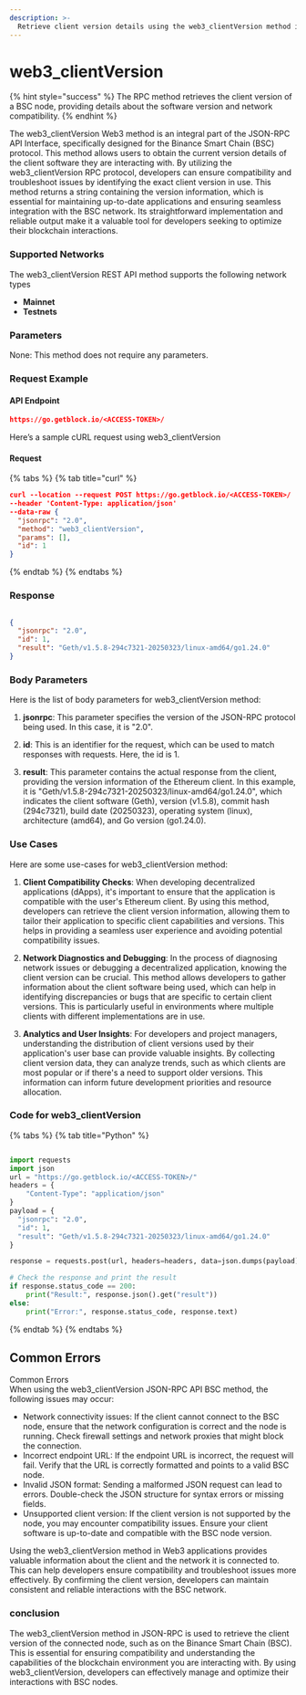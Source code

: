 ```yaml
---
description: >-
  Retrieve client version details using the web3_clientVersion method in the JSON-RPC API Interface for the BSC protocol.
---
```


# web3_clientVersion

{% hint style="success" %}
The RPC method retrieves the client version of a BSC node, providing details about the software version and network compatibility.&#x20;
{% endhint %}

The web3_clientVersion Web3 method is an integral part of the JSON-RPC API Interface, specifically designed for the Binance Smart Chain (BSC) protocol. This method allows users to obtain the current version details of the client software they are interacting with. By utilizing the web3_clientVersion RPC protocol, developers can ensure compatibility and troubleshoot issues by identifying the exact client version in use. This method returns a string containing the version information, which is essential for maintaining up-to-date applications and ensuring seamless integration with the BSC network. Its straightforward implementation and reliable output make it a valuable tool for developers seeking to optimize their blockchain interactions.

### Supported Networks

The web3_clientVersion REST API method supports the following network types
- **Mainnet**
- **Testnets**

### Parameters

None: This method does not require any parameters.

### Request Example

#### API Endpoint

```json
https://go.getblock.io/<ACCESS-TOKEN>/
```
Here’s a sample cURL request using web3_clientVersion

#### Request

{% tabs %}
{% tab title="curl" %}
```json
curl --location --request POST https://go.getblock.io/<ACCESS-TOKEN>/
--header 'Content-Type: application/json' 
--data-raw {
  "jsonrpc": "2.0",
  "method": "web3_clientVersion",
  "params": [],
  "id": 1
}
```
{% endtab %}
{% endtabs %}

### Response


```json

{
  "jsonrpc": "2.0",
  "id": 1,
  "result": "Geth/v1.5.8-294c7321-20250323/linux-amd64/go1.24.0"
}

```

### Body Parameters

Here is the list of body parameters for web3_clientVersion method:

1. **jsonrpc**: This parameter specifies the version of the JSON-RPC protocol being used. In this case, it is "2.0".

2. **id**: This is an identifier for the request, which can be used to match responses with requests. Here, the id is 1.

3. **result**: This parameter contains the actual response from the client, providing the version information of the Ethereum client. In this example, it is "Geth/v1.5.8-294c7321-20250323/linux-amd64/go1.24.0", which indicates the client software (Geth), version (v1.5.8), commit hash (294c7321), build date (20250323), operating system (linux), architecture (amd64), and Go version (go1.24.0).

### Use Cases

Here are some use-cases for web3_clientVersion method:

1. **Client Compatibility Checks**: When developing decentralized applications (dApps), it's important to ensure that the application is compatible with the user's Ethereum client. By using this method, developers can retrieve the client version information, allowing them to tailor their application to specific client capabilities and versions. This helps in providing a seamless user experience and avoiding potential compatibility issues.

2. **Network Diagnostics and Debugging**: In the process of diagnosing network issues or debugging a decentralized application, knowing the client version can be crucial. This method allows developers to gather information about the client software being used, which can help in identifying discrepancies or bugs that are specific to certain client versions. This is particularly useful in environments where multiple clients with different implementations are in use.

3. **Analytics and User Insights**: For developers and project managers, understanding the distribution of client versions used by their application's user base can provide valuable insights. By collecting client version data, they can analyze trends, such as which clients are most popular or if there's a need to support older versions. This information can inform future development priorities and resource allocation.

### Code for web3_clientVersion

{% tabs %}
{% tab title="Python" %}
```python

import requests
import json
url = "https://go.getblock.io/<ACCESS-TOKEN>/"
headers = {
    "Content-Type": "application/json"
}
payload = {
  "jsonrpc": "2.0",
  "id": 1,
  "result": "Geth/v1.5.8-294c7321-20250323/linux-amd64/go1.24.0"
}

response = requests.post(url, headers=headers, data=json.dumps(payload))

# Check the response and print the result
if response.status_code == 200:
    print("Result:", response.json().get("result"))
else:
    print("Error:", response.status_code, response.text)

```
{% endtab %}
{% endtabs %}

## Common Errors

Common Errors  
When using the web3_clientVersion JSON-RPC API BSC method, the following issues may occur:  
- Network connectivity issues: If the client cannot connect to the BSC node, ensure that the network configuration is correct and the node is running. Check firewall settings and network proxies that might block the connection.  
- Incorrect endpoint URL: If the endpoint URL is incorrect, the request will fail. Verify that the URL is correctly formatted and points to a valid BSC node.  
- Invalid JSON format: Sending a malformed JSON request can lead to errors. Double-check the JSON structure for syntax errors or missing fields.  
- Unsupported client version: If the client version is not supported by the node, you may encounter compatibility issues. Ensure your client software is up-to-date and compatible with the BSC node version.  

Using the web3_clientVersion method in Web3 applications provides valuable information about the client and the network it is connected to. This can help developers ensure compatibility and troubleshoot issues more effectively. By confirming the client version, developers can maintain consistent and reliable interactions with the BSC network.

### conclusion

The web3_clientVersion method in JSON-RPC is used to retrieve the client version of the connected node, such as on the Binance Smart Chain (BSC). This is essential for ensuring compatibility and understanding the capabilities of the blockchain environment you are interacting with. By using web3_clientVersion, developers can effectively manage and optimize their interactions with BSC nodes.
